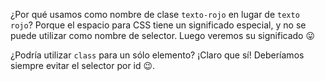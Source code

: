 ¿Por qué usamos como nombre de clase `texto-rojo` en lugar de `texto rojo`? Porque el espacio para CSS tiene un significado especial, y no se puede utilizar como nombre de selector. Luego veremos su significado :stuck_out_tongue:

¿Podría utilizar `class` para un sólo elemento? ¡Claro que sí! Deberíamos siempre evitar el selector por id :wink:.
